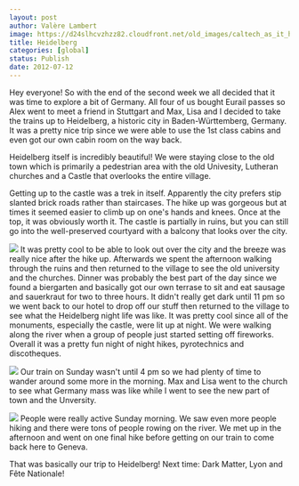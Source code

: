 ```yaml
---
layout: post
author: Valère Lambert
image: https://d24slhcvzhzz82.cloudfront.net/old_images/caltech_as_it_happens/6a0105349b8251970b016768528730970b.jpg
title: Heidelberg 
categories: [global]
status: Publish
date: 2012-07-12
---
```


Hey everyone!
So with the end of the second week we all decided that it was time to explore a bit of Germany. All four of us bought Eurail passes so Alex went to meet a friend in Stuttgart and Max, Lisa and I decided to take the trains up to Heidelberg, a historic city in Baden-Württemberg, Germany. It was a pretty nice trip since we were able to use the 1st class cabins and even got our own cabin room on the way back.

Heidelberg itself is incredibly beautiful! We were staying close to the old town which is primarily a pedestrian area with the old Univesity, Lutheran churches and a Castle that overlooks the entire village.

Getting up to the castle was a trek in itself. Apparently the city prefers stip slanted brick roads rather than staircases. The hike up was gorgeous but at times it seemed easier to climb up on one's hands and knees. Once at the top, it was obviously worth it. The castle is partially in ruins, but you can still go into the well-preserved courtyard with a balcony that looks over the city.


![](https://d24slhcvzhzz82.cloudfront.net/old_images/caltech_as_it_happens/6a0105349b8251970b0176164773aa970c.jpg)
It was pretty cool to be able to look out over the city and the breeze was really nice after the hike up. Afterwards we spent the afternoon walking through the ruins and then returned to the village to see the old university and the churches. Dinner was probably the best part of the day since we found a biergarten and basically got our own terrase to sit and eat sausage and sauerkraut for two to three hours. It didn't really get dark until 11 pm so we went back to our hotel to drop off our stuff then returned to the village to see what the Heidelberg night life was like. It was pretty cool since all of the monuments, especially the castle, were lit up at night. We were walking along the river when a group of people just started setting off fireworks. Overall it was a pretty fun night of night hikes, pyrotechnics and discotheques.


![](https://d24slhcvzhzz82.cloudfront.net/old_images/caltech_as_it_happens/6a0105349b8251970b017616530714970c.jpg)
Our train on Sunday wasn't until 4 pm so we had plenty of time to wander around some more in the morning. Max and Lisa went to the church to see what Germany mass was like while I went to see the new part of town and the Unversity.


![](https://d24slhcvzhzz82.cloudfront.net/old_images/caltech_as_it_happens/6a0105349b8251970b017616477f86970c.jpg)
People were really active Sunday morning. We saw even more people hiking and there were tons of people rowing on the river. We met up in the afternoon and went on one final hike before getting on our train to come back here to Geneva.

That was basically our trip to Heidelberg! Next time: Dark Matter, Lyon and Fête Nationale!
